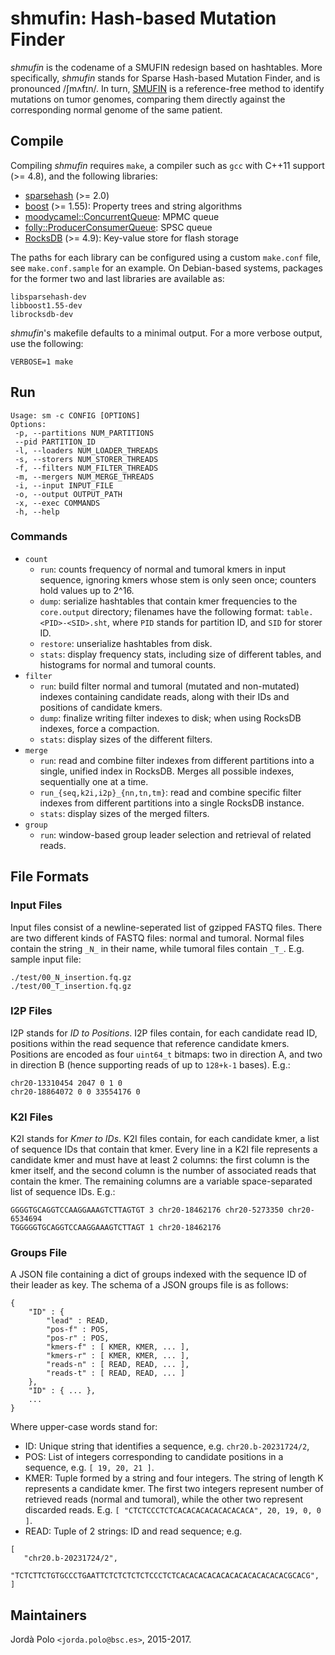 # shmufin: Hash-based Mutation Finder

*shmufin* is the codename of a SMUFIN redesign based on hashtables. More
specifically, *shmufin* stands for Sparse Hash-based Mutation Finder, and is
pronounced /ʃmʌfɪn/. In turn, [SMUFIN][smufin] is a reference-free method to
identify mutations on tumor genomes, comparing them directly against the
corresponding normal genome of the same patient.

## Compile

Compiling *shmufin* requires `make`, a compiler such as `gcc` with C++11
support (>= 4.8), and the following libraries:

 - [sparsehash][sparsehash] (>= 2.0)
 - [boost][boost] (>= 1.55): Property trees and string algorithms
 - [moodycamel::ConcurrentQueue][concurrentq]: MPMC queue
 - [folly::ProducerConsumerQueue][folly]: SPSC queue
 - [RocksDB][rocksdb] (>= 4.9): Key-value store for flash storage

The paths for each library can be configured using a custom `make.conf` file,
see `make.conf.sample` for an example. On Debian-based systems, packages for
the former two and last libraries are available as:

 ```
 libsparsehash-dev
 libboost1.55-dev
 librocksdb-dev
 ```

*shmufin*'s makefile defaults to a minimal output. For a more verbose output,
use the following:

 ```
 VERBOSE=1 make
 ```

## Run

 ```
 Usage: sm -c CONFIG [OPTIONS]
 Options:
  -p, --partitions NUM_PARTITIONS
  --pid PARTITION_ID
  -l, --loaders NUM_LOADER_THREADS
  -s, --storers NUM_STORER_THREADS
  -f, --filters NUM_FILTER_THREADS
  -m, --mergers NUM_MERGE_THREADS
  -i, --input INPUT_FILE
  -o, --output OUTPUT_PATH
  -x, --exec COMMANDS
  -h, --help
 ```

### Commands

 * `count`
   * `run`: counts frequency of normal and tumoral kmers in input sequence,
     ignoring kmers whose stem is only seen once; counters hold values up to
     2^16.
   * `dump`: serialize hashtables that contain kmer frequencies to the
     `core.output` directory; filenames have the following format:
     `table.<PID>-<SID>.sht`, where `PID` stands for partition ID, and `SID`
     for storer ID.
   * `restore`: unserialize hashtables from disk.
   * `stats`: display frequency stats, including size of different tables, and
     histograms for normal and tumoral counts.
 * `filter`
   * `run`: build filter normal and tumoral (mutated and non-mutated) indexes
     containing candidate reads, along with their IDs and positions of
     candidate kmers.
   * `dump`: finalize writing filter indexes to disk; when using RocksDB
     indexes, force a compaction.
   * `stats`: display sizes of the different filters.
 * `merge`
   * `run`: read and combine filter indexes from different partitions into a
     single, unified index in RocksDB. Merges all possible indexes,
     sequentially one at a time.
   * `run_{seq,k2i,i2p}_{nn,tn,tm}`: read and combine specific filter indexes
     from different partitions into a single RocksDB instance.
   * `stats`: display sizes of the merged filters.
 * `group`
   * `run`: window-based group leader selection and retrieval of related
     reads.

## File Formats

### Input Files

Input files consist of a newline-seperated list of gzipped FASTQ files. There
are two different kinds of FASTQ files: normal and tumoral. Normal files
contain the string `_N_` in their name, while tumoral files contain `_T_`.
E.g. sample input file:

 ```
 ./test/00_N_insertion.fq.gz
 ./test/00_T_insertion.fq.gz
 ```

### I2P Files

I2P stands for *ID to Positions*. I2P files contain, for each candidate read
ID, positions within the read sequence that reference candidate kmers.
Positions are encoded as four `uint64_t` bitmaps: two in direction A, and two
in direction B (hence supporting reads of up to `128+k-1` bases). E.g.:

 ```
 chr20-13310454 2047 0 1 0
 chr20-18864072 0 0 33554176 0
 ```

### K2I Files

K2I stands for *Kmer to IDs*. K2I files contain, for each candidate kmer, a
list of sequence IDs that contain that kmer. Every line in a K2I file
represents a candidate kmer and must have at least 2 columns: the first column
is the kmer itself, and the second column is the number of associated reads
that contain the kmer. The remaining columns are a variable space-separated
list of sequence IDs. E.g.:

 ```
 GGGGTGCAGGTCCAAGGAAAGTCTTAGTGT 3 chr20-18462176 chr20-5273350 chr20-6534694
 TGGGGGTGCAGGTCCAAGGAAAGTCTTAGT 1 chr20-18462176
 ```

### Groups File

A JSON file containing a dict of groups indexed with the sequence ID of their
leader as key. The schema of a JSON groups file is as follows:

```
{
    "ID" : {
        "lead" : READ,
        "pos-f" : POS,
        "pos-r" : POS,
        "kmers-f" : [ KMER, KMER, ... ],
        "kmers-r" : [ KMER, KMER, ... ],
        "reads-n" : [ READ, READ, ... ],
        "reads-t" : [ READ, READ, ... ]
    },
    "ID" : { ... },
    ...
}
```

Where upper-case words stand for:

 - ID: Unique string that identifies a sequence, e.g. `chr20.b-20231724/2`,
 - POS: List of integers corresponding to candidate positions in a sequence,
   e.g. `[ 19, 20, 21 ]`.
 - KMER: Tuple formed by a string and four integers. The string of length K
   represents a candidate kmer. The first two integers represent number of
   retrieved reads (normal and tumoral), while the other two represent
   discarded reads. E.g. `[ "CTCTCCCTCTCACACACACACACACACA", 20, 19, 0, 0 ]`.
 - READ: Tuple of 2 strings: ID and read sequence; e.g.
```
[
   "chr20.b-20231724/2",
   "TCTCTTCTGTGCCCTGAATTCTCTCTCTCTCCCTCTCACACACACACACACACACACACACGCACG",
]
```

## Maintainers

Jordà Polo `<jorda.polo@bsc.es>`, 2015-2017.

[smufin]: http://cg.bsc.es/smufin/ "SMUFIN"
[boost]: http://www.boost.org/ "Boost"
[sparsehash]: https://github.com/sparsehash/sparsehash "Sparse Hash"
[folly]: https://github.com/facebook/folly "Folly"
[rocksdb]: https://github.com/facebook/rocksdb "RocksDB"
[concurrentq]: https://github.com/cameron314/concurrentqueue "ConcurrentQueue"

